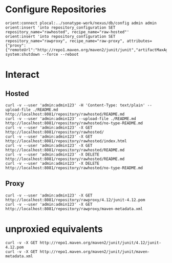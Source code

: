<!--

    Sonatype Nexus (TM) Open Source Version
    Copyright (c) 2008-2015 Sonatype, Inc.
    All rights reserved. Includes the third-party code listed at http://links.sonatype.com/products/nexus/oss/attributions.

    This program and the accompanying materials are made available under the terms of the Eclipse Public License Version 1.0,
    which accompanies this distribution and is available at http://www.eclipse.org/legal/epl-v10.html.

    Sonatype Nexus (TM) Professional Version is available from Sonatype, Inc. "Sonatype" and "Sonatype Nexus" are trademarks
    of Sonatype, Inc. Apache Maven is a trademark of the Apache Software Foundation. M2eclipse is a trademark of the
    Eclipse Foundation. All other trademarks are the property of their respective owners.

-->
# Configure Repositories

    orient:connect plocal:../sonatype-work/nexus/db/config admin admin
    orient:insert 'into repository_configuration SET repository_name="rawhosted", recipe_name="raw-hosted"'
    orient:insert 'into repository_configuration SET repository_name="rawproxy", recipe_name="raw-proxy", attributes={"proxy":{"remoteUrl":"http://repo1.maven.org/maven2/junit/junit","artifactMaxAge":120}}'
    system:shutdown --force --reboot

# Interact

## Hosted

    curl -v --user 'admin:admin123' -H 'Content-Type: text/plain' --upload-file ./README.md http://localhost:8081/repository/rawhosted/README.md
    curl -v --user 'admin:admin123' --upload-file ./README.md http://localhost:8081/repository/rawhosted/no-type-README.md
    curl -v --user 'admin:admin123' -X GET http://localhost:8081/repository/rawhosted/
    curl -v --user 'admin:admin123' -X GET http://localhost:8081/repository/rawhosted/index.html
    curl -v --user 'admin:admin123' -X GET http://localhost:8081/repository/rawhosted/README.md
    curl -v --user 'admin:admin123' -X DELETE http://localhost:8081/repository/rawhosted/README.md
    curl -v --user 'admin:admin123' -X DELETE http://localhost:8081/repository/rawhosted/no-type-README.md

## Proxy

    curl -v --user 'admin:admin123' -X GET http://localhost:8081/repository/rawproxy/4.12/junit-4.12.pom
    curl -v --user 'admin:admin123' -X GET http://localhost:8081/repository/rawproxy/maven-metadata.xml

# unproxied equivalents
    curl -v -X GET http://repo1.maven.org/maven2/junit/junit/4.12/junit-4.12.pom
    curl -v -X GET http://repo1.maven.org/maven2/junit/junit/maven-metadata.xml